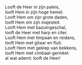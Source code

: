 Looft de Heer in zijn paleis,\
looft Hem in zijn hoge hemel.\
Looft Hem om zijn grote daden,\
looft Hem om zijn majesteit.\
Looft Hem met bazuingeschal,\
looft de Heer met harp en citer.\
Looft Hem met timpaan en reidans,\
looft Hem met gitaar en fluit.\
Looft Hem met geklep van bekkens,\
looft Hem met cimbaal-gerinkel:\
al wat ademt: looft de Heer!
